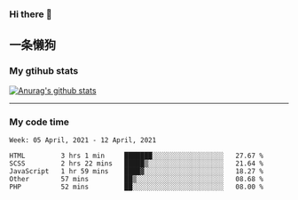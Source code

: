 ### Hi there 👋

## 一条懒狗
<!--
**kiss-me-quickly/kiss-me-quickly** is a ✨ _special_ ✨ repository because its `README.md` (this file) appears on your GitHub profile.

Here are some ideas to get you started:

- 🔭 I’m currently working on ...
- 🌱 I’m currently learning ...
- 👯 I’m looking to collaborate on ...
- 🤔 I’m looking for help with ...
- 💬 Ask me about ...
- 📫 How to reach me: ...
- 😄 Pronouns: ...
- ⚡ Fun fact: ...
-->


### My gtihub stats

[![Anurag's github stats](https://github-readme-stats.vercel.app/api?username=kiss-me-quickly)](https://github.com/anuraghazra/github-readme-stats)

***

### My code time

<!--START_SECTION:waka-->
```text
Week: 05 April, 2021 - 12 April, 2021

HTML         3 hrs 1 min     ███████░░░░░░░░░░░░░░░░░░   27.67 % 
SCSS         2 hrs 22 mins   █████▒░░░░░░░░░░░░░░░░░░░   21.64 % 
JavaScript   1 hr 59 mins    ████▓░░░░░░░░░░░░░░░░░░░░   18.27 % 
Other        57 mins         ██▒░░░░░░░░░░░░░░░░░░░░░░   08.68 % 
PHP          52 mins         ██░░░░░░░░░░░░░░░░░░░░░░░   08.00 % 
```
<!--END_SECTION:waka-->
